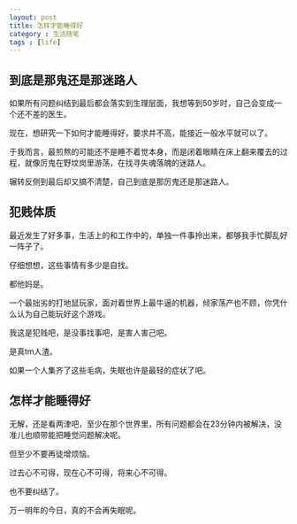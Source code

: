 ```yaml
---
layout: post
title: 怎样才能睡得好
category : 生活随笔
tags : [life]
---
```



## 到底是那鬼还是那迷路人

如果所有问题纠结到最后都会落实到生理层面，我想等到50岁时，自己会变成一个还不差的医生。

现在，想研究一下如何才能睡得好，要求并不高，能接近一般水平就可以了。

于我而言，最煎熬的可能还不是睡不着觉本身，而是闭着眼睛在床上翻来覆去的过程，就像厉鬼在野坟岗里游荡，在找寻失魂落魄的迷路人。

辗转反侧到最后却又搞不清楚，自己到底是那厉鬼还是那迷路人。

## 犯贱体质

最近发生了好多事，生活上的和工作中的，单独一件事拎出来，都够我手忙脚乱好一阵子了。

仔细想想，这些事情有多少是自找。

都他妈是。

一个最拙劣的打地鼠玩家，面对着世界上最牛逼的机器，倾家荡产也不顾，你凭什么认为自己能玩好这个游戏。

我这是犯贱吧，是没事找事吧，是害人害己吧。

是真tm人渣。

如果一个人集齐了这些毛病，失眠也许是最轻的症状了吧。

## 怎样才能睡得好

无解，还是看两津吧，至少在那个世界里，所有问题都会在23分钟内被解决，没准儿也顺带能把睡觉问题解决呢。

但至少不要再徒增烦恼。

过去心不可得，现在心不可得，将来心不可得。

也不要纠结了。

万一明年的今日，真的不会再失眠呢。
